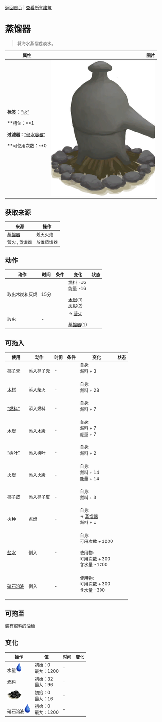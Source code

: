 [返回首页](index.md)   |  [查看所有建筑](building.md)
# 蒸馏器  
> 将海水蒸馏成淡水。  
  
  属性  |   图片   
 ----  |  ----:   
 **标签：**	[“火”](tag_Fire.md)<br><br>**槽位：**1<br><br>**过滤器：**[“储水容器”](tag_WaterContainer.md)<br><br>**可使用次数：**0  |  ![](Sprite/AlembicOff.png)   
  
## 获取来源  
来源  |  操作  
----  |  ----  
[蒸馏器](AlembicOn.md)  |  熄灭火焰  
[营火](CampfireExtinguished.md) , [蒸馏器](AlembicUndeployed.md)  |  放置蒸馏器  
## 动作  
动作  |  时间  |  条件  |  变化  |  状态  
----  |  ----  |  ----  |  ----  |  ----  
取出木炭和灰烬  |  15分  |    |  燃料  -16<br>能量  -16<br><br>[木炭](Charcoal.md)(1)<br>[灰烬](Ash.md)(2)  |    
取出  |  -  |    |  → [营火](CampfireExtinguished.md)<br><br>[蒸馏器](AlembicUndeployed.md)(1)  |    
## 可拖入  
使用  |  动作  |  时间  |  条件  |  变化  |  状态  
----  |  ----  |  ----  |  ----  |  ----  |  ----  
[椰子壳](CoconutShell.md)  |  添入椰子壳  |  -  |    |  自身:<br>燃料 + 3<br><br>  |    
[木材](Wood.md)  |  添入柴火  |  -  |    |  自身:<br>燃料 + 28<br><br>  |    
[“燃料”](tag_Fuel.md)  |  添入燃料  |  -  |    |  自身:<br>燃料 + 7<br><br>  |    
[木炭](Charcoal.md)  |  添入木炭  |  -  |    |  自身:<br>燃料 + 7<br>能量 + 7<br><br>  |    
[“树叶”](tag_Leaves.md)  |  添入树叶  |  -  |    |  自身:<br>燃料 + 2<br><br>  |    
[火炭](Embers.md)  |  添入火炭  |  -  |    |  自身:<br>燃料 + 14<br>能量 + 14<br><br>  |    
[椰子皮](CoconutHusk.md)  |  添入椰子皮  |  -  |    |  自身:<br>燃料 + 3<br><br>  |    
[火种](TinderLit.md)  |  点燃  |  -  |    |  自身:<br>→ [蒸馏器](AlembicOn.md)<br>燃料 + 1<br><br>  |    
[盐水](LQ_WaterSalt.md)  |  倒入  |  -  |    |  自身:<br>可用次数 + 1200<br><br>使用物:<br>可用次数 + 300<br>含水量  -1200<br><br>  |    
[硝石溶液](LQ_DissolvedNiter.md)  |  倒入  |  -  |    |  使用物:<br>可用次数 + 300<br>含水量  -300<br><br>  |    
## 可拖至  
[装有燃料的油桶](JerrycanFuel.md)  
## 变化  
操作  |  值  |  时间  |  变化  
----  |  ----  |  ----  |  ----  
水量<img decoding="async" src="Sprite/Thirst.png" style="height:30px;">  |  初始：0<br>最大：1200  |  -  |    
燃料  |  初始：32<br>最大：96  |  -  |    
<img decoding="async" src="Sprite/Charcoal.png" style="height:30px;">  |  初始：0<br>最大：16  |  -  |    
硝石溶液<img decoding="async" src="Sprite/Thirst.png" style="height:30px;">  |  初始：0<br>最大：1200  |  -  |    
